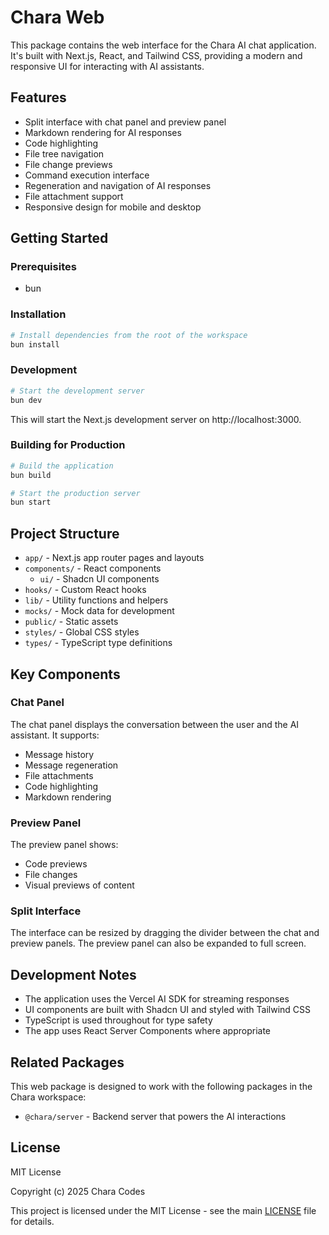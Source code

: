 # Chara Web

This package contains the web interface for the Chara AI chat application. It's built with Next.js, React, and Tailwind CSS, providing a modern and responsive UI for interacting with AI assistants.

## Features

- Split interface with chat panel and preview panel
- Markdown rendering for AI responses
- Code highlighting
- File tree navigation
- File change previews
- Command execution interface
- Regeneration and navigation of AI responses
- File attachment support
- Responsive design for mobile and desktop

## Getting Started

### Prerequisites

- bun

### Installation

```bash
# Install dependencies from the root of the workspace
bun install
```

### Development

```bash
# Start the development server
bun dev
```

This will start the Next.js development server on http://localhost:3000.

### Building for Production

```bash
# Build the application
bun build

# Start the production server
bun start
```

## Project Structure

- `app/` - Next.js app router pages and layouts
- `components/` - React components
  - `ui/` - Shadcn UI components
- `hooks/` - Custom React hooks
- `lib/` - Utility functions and helpers
- `mocks/` - Mock data for development
- `public/` - Static assets
- `styles/` - Global CSS styles
- `types/` - TypeScript type definitions

## Key Components

### Chat Panel

The chat panel displays the conversation between the user and the AI assistant. It supports:

- Message history
- Message regeneration
- File attachments
- Code highlighting
- Markdown rendering

### Preview Panel

The preview panel shows:

- Code previews
- File changes
- Visual previews of content

### Split Interface

The interface can be resized by dragging the divider between the chat and preview panels. The preview panel can also be expanded to full screen.

## Development Notes

- The application uses the Vercel AI SDK for streaming responses
- UI components are built with Shadcn UI and styled with Tailwind CSS
- TypeScript is used throughout for type safety
- The app uses React Server Components where appropriate

## Related Packages

This web package is designed to work with the following packages in the Chara workspace:

- `@chara/server` - Backend server that powers the AI interactions

## License

MIT License

Copyright (c) 2025 Chara Codes

This project is licensed under the MIT License - see the main [LICENSE](../../LICENSE) file for details.
